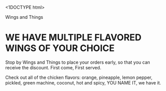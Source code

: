 <1DOCTYPE html>
<html>
<lacarra></lacarra>
<head> Wings and Things </head>
<h1> WE HAVE MULTIPLE FLAVORED WINGS OF YOUR CHOICE </h1>
<body>
<p>
Stop by Wings and Things to place your orders early, so that you can receive the discount. First come, First served.

Check out all of the chicken flavors: orange, pineapple, lemon pepper, pickled, green machine, coconut, hot and spicy, YOU NAME IT, we have it.
</p>
</body>
</htlm>
